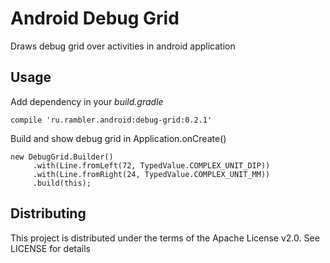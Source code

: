 Android Debug Grid
======================

Draws debug grid over activities in android application

Usage
-----

Add dependency in your _build.gradle_ 

`compile 'ru.rambler.android:debug-grid:0.2.1'`

Build and show debug grid in Application.onCreate()

```
new DebugGrid.Builder()
     .with(Line.fromLeft(72, TypedValue.COMPLEX_UNIT_DIP))
     .with(Line.fromRight(24, TypedValue.COMPLEX_UNIT_MM))
     .build(this);
```

Distributing
------------

This project is distributed under the terms of the Apache License v2.0. 
See LICENSE for details  